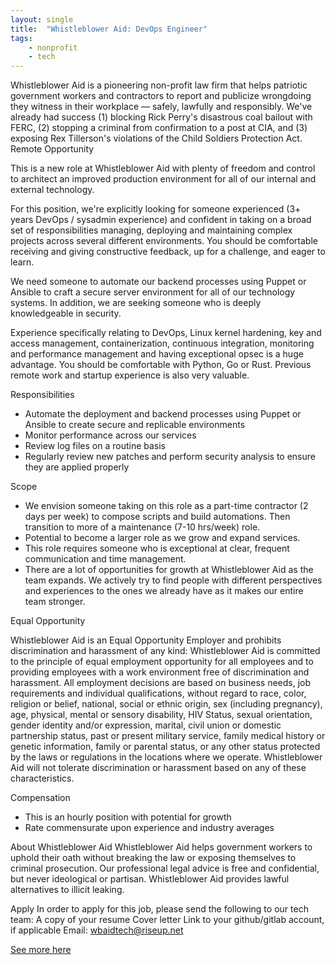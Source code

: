 ```yaml
---
layout: single
title:  "Whistleblower Aid: DevOps Engineer"
tags: 
    - nonprofit
    - tech
---
```


Whistleblower Aid is a pioneering non-profit law firm that helps patriotic government workers and contractors to report and publicize wrongdoing they witness in their workplace — safely, lawfully and responsibly.  We've already had success (1) blocking Rick Perry's disastrous coal bailout with FERC, (2) stopping a criminal from confirmation to a post at CIA, and (3) exposing Rex Tillerson's violations of the Child Soldiers Protection Act.
Remote Opportunity

This is a new role at Whistleblower Aid with plenty of freedom and control to architect an improved production environment for all of our internal and external technology.

For this position, we're explicitly looking for someone experienced (3+ years DevOps / sysadmin experience) and confident in taking on a broad set of responsibilities managing, deploying and maintaining complex projects across several different environments. You should be comfortable receiving and giving constructive feedback, up for a challenge, and eager to learn.

We need someone to automate our backend processes using Puppet or Ansible to craft a secure server environment for all of our technology systems. In addition, we are seeking someone who is deeply knowledgeable in security.

Experience specifically relating to DevOps, Linux kernel hardening, key and access management, containerization, continuous integration, monitoring and performance management and having exceptional opsec is a huge advantage. You should be comfortable with Python, Go or Rust. Previous remote work and startup experience is also very valuable.

Responsibilities

* Automate the deployment and backend processes using Puppet or Ansible to create  secure and replicable environments
* Monitor performance across our services
* Review log files on a routine basis
* Regularly review new patches and perform security analysis to ensure they are applied properly

Scope

* We envision someone taking on this role as a part-time contractor (2 days per week) to compose scripts and build automations. Then transition to more of a maintenance (7-10 hrs/week) role.
* Potential to become a larger role as we grow and expand services.
* This role requires someone who is exceptional at clear, frequent communication and time management.
* There are a lot of opportunities for growth at Whistleblower Aid as the team expands. We actively try to find people with different perspectives and experiences to the ones we already have as it makes our entire team stronger.

Equal Opportunity

Whistleblower Aid is an Equal Opportunity Employer and prohibits discrimination and harassment of any kind: Whistleblower Aid is committed to the principle of equal employment opportunity for all employees and to providing employees with a work environment free of discrimination and harassment. All employment decisions are based on business needs, job requirements and individual qualifications, without regard to race, color, religion or belief, national, social or ethnic origin, sex (including pregnancy), age, physical, mental or sensory disability, HIV Status, sexual orientation, gender identity and/or expression, marital, civil union or domestic partnership status, past or present military service, family medical history or genetic information, family or parental status, or any other status protected by the laws or regulations in the locations where we operate. Whistleblower Aid will not tolerate discrimination or harassment based on any of these characteristics. 

Compensation

* This is an hourly position with potential for growth
* Rate commensurate upon experience and industry averages

About Whistleblower Aid
Whistleblower Aid helps government workers to uphold their oath without breaking the law or exposing themselves to criminal prosecution. Our professional legal advice is free and confidential, but never ideological or partisan. Whistleblower Aid provides lawful alternatives to illicit leaking.

Apply
In order to apply for this job, please send the following to our tech team:
A copy of your resume
Cover letter
Link to your github/gitlab account, if applicable
Email: wbaidtech@riseup.net

[See more here](https://whistlebloweraid.org/)
	
